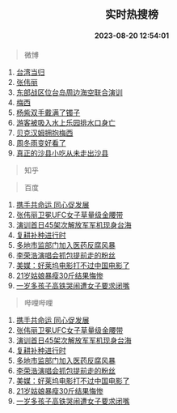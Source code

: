 <div align="center"><h2>实时热搜榜</h2><h4>2023-08-20 12:54:01</h4></div>

> 微博  

1. [台湾当归](https://s.weibo.com/weibo?q=%23%E5%8F%B0%E6%B9%BE%E5%BD%93%E5%BD%92%23&t=31&band_rank=1&Refer=top)<br />
2. [张伟丽](https://s.weibo.com/weibo?q=%E5%BC%A0%E4%BC%9F%E4%B8%BD&t=31&band_rank=2&Refer=top)<br />
3. [东部战区位台岛周边海空联合演训](https://s.weibo.com/weibo?q=%23%E4%B8%9C%E9%83%A8%E6%88%98%E5%8C%BA%E4%BD%8D%E5%8F%B0%E5%B2%9B%E5%91%A8%E8%BE%B9%E6%B5%B7%E7%A9%BA%E8%81%94%E5%90%88%E6%BC%94%E8%AE%AD%23&t=31&band_rank=3&Refer=top)<br />
4. [梅西](https://s.weibo.com/weibo?q=%E6%A2%85%E8%A5%BF&t=31&band_rank=4&Refer=top)<br />
5. [杨紫双手戴满了镯子](https://s.weibo.com/weibo?q=%23%E6%9D%A8%E7%B4%AB%E5%8F%8C%E6%89%8B%E6%88%B4%E6%BB%A1%E4%BA%86%E9%95%AF%E5%AD%90%23&t=31&band_rank=5&Refer=top)<br />
6. [游客被吸入水上乐园排水口身亡](https://s.weibo.com/weibo?q=%23%E6%B8%B8%E5%AE%A2%E8%A2%AB%E5%90%B8%E5%85%A5%E6%B0%B4%E4%B8%8A%E4%B9%90%E5%9B%AD%E6%8E%92%E6%B0%B4%E5%8F%A3%E8%BA%AB%E4%BA%A1%23&t=31&band_rank=6&Refer=top)<br />
7. [贝克汉姆拥抱梅西](https://s.weibo.com/weibo?q=%E8%B4%9D%E5%85%8B%E6%B1%89%E5%A7%86%E6%8B%A5%E6%8A%B1%E6%A2%85%E8%A5%BF&t=31&band_rank=7&Refer=top)<br />
8. [周冬雨变好看了](https://s.weibo.com/weibo?q=%23%E5%91%A8%E5%86%AC%E9%9B%A8%E5%8F%98%E5%A5%BD%E7%9C%8B%E4%BA%86%23&t=31&band_rank=8&Refer=top)<br />
9. [真正的沙县小吃从未走出沙县](https://s.weibo.com/weibo?q=%E7%9C%9F%E6%AD%A3%E7%9A%84%E6%B2%99%E5%8E%BF%E5%B0%8F%E5%90%83%E4%BB%8E%E6%9C%AA%E8%B5%B0%E5%87%BA%E6%B2%99%E5%8E%BF&t=31&band_rank=9&Refer=top)<br />

> 知乎  


> 百度  

1. [携手共命运 同心促发展](https://www.baidu.com/s?wd=%E6%90%BA%E6%89%8B%E5%85%B1%E5%91%BD%E8%BF%90+%E5%90%8C%E5%BF%83%E4%BF%83%E5%8F%91%E5%B1%95&sa=fyb_news&rsv_dl=fyb_news)<br />
2. [张伟丽卫冕UFC女子草量级金腰带](https://www.baidu.com/s?wd=%E5%BC%A0%E4%BC%9F%E4%B8%BD%E5%8D%AB%E5%86%95UFC%E5%A5%B3%E5%AD%90%E8%8D%89%E9%87%8F%E7%BA%A7%E9%87%91%E8%85%B0%E5%B8%A6&sa=fyb_news&rsv_dl=fyb_news)<br />
3. [演训首日45架次解放军军机现身台海](https://www.baidu.com/s?wd=%E6%BC%94%E8%AE%AD%E9%A6%96%E6%97%A545%E6%9E%B6%E6%AC%A1%E8%A7%A3%E6%94%BE%E5%86%9B%E5%86%9B%E6%9C%BA%E7%8E%B0%E8%BA%AB%E5%8F%B0%E6%B5%B7&sa=fyb_news&rsv_dl=fyb_news)<br />
4. [复耕补种进行时](https://www.baidu.com/s?wd=%E5%A4%8D%E8%80%95%E8%A1%A5%E7%A7%8D%E8%BF%9B%E8%A1%8C%E6%97%B6&sa=fyb_news&rsv_dl=fyb_news)<br />
5. [多地市监部门加入医药反腐风暴](https://www.baidu.com/s?wd=%E5%A4%9A%E5%9C%B0%E5%B8%82%E7%9B%91%E9%83%A8%E9%97%A8%E5%8A%A0%E5%85%A5%E5%8C%BB%E8%8D%AF%E5%8F%8D%E8%85%90%E9%A3%8E%E6%9A%B4&sa=fyb_news&rsv_dl=fyb_news)<br />
6. [李荣浩演唱会抓包提前走的粉丝](https://www.baidu.com/s?wd=%E6%9D%8E%E8%8D%A3%E6%B5%A9%E6%BC%94%E5%94%B1%E4%BC%9A%E6%8A%93%E5%8C%85%E6%8F%90%E5%89%8D%E8%B5%B0%E7%9A%84%E7%B2%89%E4%B8%9D&sa=fyb_news&rsv_dl=fyb_news)<br />
7. [美媒：好莱坞电影打不过中国电影了](https://www.baidu.com/s?wd=%E7%BE%8E%E5%AA%92%EF%BC%9A%E5%A5%BD%E8%8E%B1%E5%9D%9E%E7%94%B5%E5%BD%B1%E6%89%93%E4%B8%8D%E8%BF%87%E4%B8%AD%E5%9B%BD%E7%94%B5%E5%BD%B1%E4%BA%86&sa=fyb_news&rsv_dl=fyb_news)<br />
8. [21岁姑娘暴瘦30斤结果悔惨](https://www.baidu.com/s?wd=21%E5%B2%81%E5%A7%91%E5%A8%98%E6%9A%B4%E7%98%A630%E6%96%A4%E7%BB%93%E6%9E%9C%E6%82%94%E6%83%A8&sa=fyb_news&rsv_dl=fyb_news)<br />
9. [一岁多孩子高铁哭闹遭女子要求闭嘴](https://www.baidu.com/s?wd=%E4%B8%80%E5%B2%81%E5%A4%9A%E5%AD%A9%E5%AD%90%E9%AB%98%E9%93%81%E5%93%AD%E9%97%B9%E9%81%AD%E5%A5%B3%E5%AD%90%E8%A6%81%E6%B1%82%E9%97%AD%E5%98%B4&sa=fyb_news&rsv_dl=fyb_news)<br />

> 哔哩哔哩  

1. [携手共命运 同心促发展](https://www.baidu.com/s?wd=%E6%90%BA%E6%89%8B%E5%85%B1%E5%91%BD%E8%BF%90+%E5%90%8C%E5%BF%83%E4%BF%83%E5%8F%91%E5%B1%95&sa=fyb_news&rsv_dl=fyb_news)<br />
2. [张伟丽卫冕UFC女子草量级金腰带](https://www.baidu.com/s?wd=%E5%BC%A0%E4%BC%9F%E4%B8%BD%E5%8D%AB%E5%86%95UFC%E5%A5%B3%E5%AD%90%E8%8D%89%E9%87%8F%E7%BA%A7%E9%87%91%E8%85%B0%E5%B8%A6&sa=fyb_news&rsv_dl=fyb_news)<br />
3. [演训首日45架次解放军军机现身台海](https://www.baidu.com/s?wd=%E6%BC%94%E8%AE%AD%E9%A6%96%E6%97%A545%E6%9E%B6%E6%AC%A1%E8%A7%A3%E6%94%BE%E5%86%9B%E5%86%9B%E6%9C%BA%E7%8E%B0%E8%BA%AB%E5%8F%B0%E6%B5%B7&sa=fyb_news&rsv_dl=fyb_news)<br />
4. [复耕补种进行时](https://www.baidu.com/s?wd=%E5%A4%8D%E8%80%95%E8%A1%A5%E7%A7%8D%E8%BF%9B%E8%A1%8C%E6%97%B6&sa=fyb_news&rsv_dl=fyb_news)<br />
5. [多地市监部门加入医药反腐风暴](https://www.baidu.com/s?wd=%E5%A4%9A%E5%9C%B0%E5%B8%82%E7%9B%91%E9%83%A8%E9%97%A8%E5%8A%A0%E5%85%A5%E5%8C%BB%E8%8D%AF%E5%8F%8D%E8%85%90%E9%A3%8E%E6%9A%B4&sa=fyb_news&rsv_dl=fyb_news)<br />
6. [李荣浩演唱会抓包提前走的粉丝](https://www.baidu.com/s?wd=%E6%9D%8E%E8%8D%A3%E6%B5%A9%E6%BC%94%E5%94%B1%E4%BC%9A%E6%8A%93%E5%8C%85%E6%8F%90%E5%89%8D%E8%B5%B0%E7%9A%84%E7%B2%89%E4%B8%9D&sa=fyb_news&rsv_dl=fyb_news)<br />
7. [美媒：好莱坞电影打不过中国电影了](https://www.baidu.com/s?wd=%E7%BE%8E%E5%AA%92%EF%BC%9A%E5%A5%BD%E8%8E%B1%E5%9D%9E%E7%94%B5%E5%BD%B1%E6%89%93%E4%B8%8D%E8%BF%87%E4%B8%AD%E5%9B%BD%E7%94%B5%E5%BD%B1%E4%BA%86&sa=fyb_news&rsv_dl=fyb_news)<br />
8. [21岁姑娘暴瘦30斤结果悔惨](https://www.baidu.com/s?wd=21%E5%B2%81%E5%A7%91%E5%A8%98%E6%9A%B4%E7%98%A630%E6%96%A4%E7%BB%93%E6%9E%9C%E6%82%94%E6%83%A8&sa=fyb_news&rsv_dl=fyb_news)<br />
9. [一岁多孩子高铁哭闹遭女子要求闭嘴](https://www.baidu.com/s?wd=%E4%B8%80%E5%B2%81%E5%A4%9A%E5%AD%A9%E5%AD%90%E9%AB%98%E9%93%81%E5%93%AD%E9%97%B9%E9%81%AD%E5%A5%B3%E5%AD%90%E8%A6%81%E6%B1%82%E9%97%AD%E5%98%B4&sa=fyb_news&rsv_dl=fyb_news)<br />
